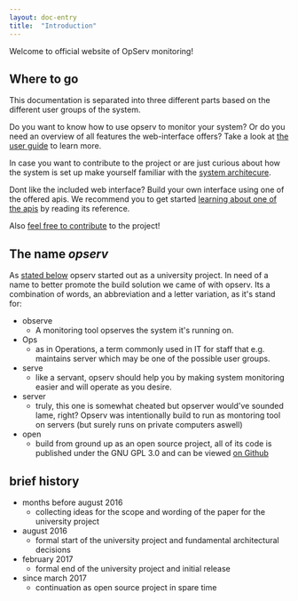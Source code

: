 ```yaml
---
layout: doc-entry
title:  "Introduction"
---
```


Welcome to official website of OpServ monitoring!

## Where to go <a name="doc-overview"></a>

This documentation is separated into three different parts 
based on the different user groups of the system.

Do you want to know how to use opserv to monitor your system? Or do you need an overview of all features the web-interface offers? Take a look at [the user guide](/docs/guide) to learn more.

In case you want to contribute to the project or are just curious about how the system is set up make yourself familiar with the [system architecure](/docs/architecure).

Dont like the included web interface? Build your own interface using one of the offered apis. 
We recommend you to get started [learning about one of the apis](/docs/apis) by reading its reference.

Also [feel free to contribute](/contribute) to the project!

## The name _opserv_ <a name="naming"></a>

As [stated below](#history) opserv started out as a university project.
In need of a name to better promote the build solution we came of with opserv.
Its a combination of words, an abbreviation and a letter variation, as it's stand for:

- observe
  - A monitoring tool opserves the system it's running on.
- Ops
  - as in Operations, a term commonly used in IT for staff that e.g. maintains server which may be one of the possible user groups.
- serve
  - like a servant, opserv should help you by making system monitoring easier and will operate as you desire.
- server
  - truly, this one is somewhat cheated but opserver would've sounded lame, right? Opserv was intentionally build to run as montoring tool on servers (but surely runs on private computers aswell)
- open
  - build from ground up as an open source project, all of its code is published under the GNU GPL 3.0 and can be viewed [on Github](https://github.com/OpServ-Monitoring)

## brief history <a name="history"></a>

- months before august 2016
  - collecting ideas for the scope and wording of the paper for the university project
- august 2016
  - formal start of the university project and fundamental architectural decisions
- february 2017
  - formal end of the university project and initial release
- since march 2017
  - continuation as open source project in spare time
